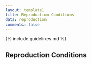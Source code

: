 ```yaml
---
layout: template1
title: Reproduction Conditions
data: reproduction
comments: false
---
```


{% include guidelines.md %}

## Reproduction Conditions
